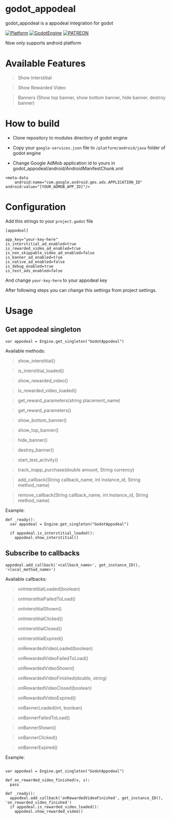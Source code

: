 # godot_appodeal

godot_appodeal is a appodeal integration for godot

[![Platform](https://img.shields.io/badge/Platform-Android-green.svg)](https://github.com/FrogSquare/GodotFireBase)
[![GodotEngine](https://img.shields.io/badge/Godot%20Engine-3.1-blue.svg)](https://github.com/godotengine/godot)
[![PATREON](https://img.shields.io/badge/Patreon-support-yellow.svg)](https://www.patreon.com/dumbcatstudio)

Now only supports android platform

# Available Features
> Show Interstitial

> Show Rewarded Video

> Banners (Show top banner, show bottom banner, hide banner, destroy banner)


# How to build
* Clone repository to modules directory of godot engine
* Copy your `google-services.json` file to `/platform/android/java` folder of godot engine

* Change Google AdMob application id to yours in godot_appodeal/android/AndroidManifestChunk.xml

```
<meta-data
    android:name="com.google.android.gms.ads.APPLICATION_ID"
android:value="[YOUR_ADMOB_APP_ID]"/>
```

# Configuration
Add this strings to your `project.godot` file

```
[appodeal]

app_key="your-key-here"
is_interstitial_ad_enabled=true
is_rewarded_video_ad_enabled=true
is_non_skippable_video_ad_enabled=false
is_banner_ad_enabled=true
is_native_ad_enabled=false
is_debug_enabled=true
is_test_ads_enabled=false
```

And change `your-key-here` to your appodeal key

After following steps you can change this settings from project settings.

# Usage

## Get appodeal singleton

`var appodeal = Engine.get_singleton("GodotAppodeal")`

Available methods:

> show_interstitial()

> is_interstitial_loaded()

> show_rewarded_video()

> is_rewarded_video_loaded()

> get_reward_parameters(string placement_name)

> get_reward_parameters()

> show_bottom_banner()

> show_top_banner()

> hide_banner()

> destroy_banner()

> start_test_activity()

> track_inapp_purchase(double amount, String currency)

> add_callback(String callback_name, int instance_id, String method_name)

> remove_callback(String callback_name, int instance_id, String method_name)

Example:
```
def _ready():
  var appodeal = Engine.get_singleton("GodotAppodeal")

  if appodeal.is_interstitial_loaded():
    appodeal.show_interstitial()
```

## Subscribe to callbacks

`appodeal.add_callback('<callback_name>', get_instance_ID(), '<local_method_name>')`

Available callbacks:
> onInterstitialLoaded(boolean)

> onInterstitialFailedToLoad()

> onInterstitialShown()

> onInterstitialClicked()

> onInterstitialClosed()

> onInterstitialExpired()

> onRewardedVideoLoaded(boolean)

> onRewardedVideoFailedToLoad()

> onRewardedVideoShown()

> onRewardedVideoFinished(double, string)

> onRewardedVideoClosed(boolean)

> onRewardedVideoExpired()

> onBannerLoaded(int, boolean)

> onBannerFailedToLoad()

> onBannerShown()

> onBannerClicked()

> onBannerExpired()


Example:
```

var appodeal = Engine.get_singleton("GodotAppodeal")

def on_rewarded_video_finished(v, s):
  pass

def _ready():
  appodeal.add_callback('onRewardedVideoFinished', get_instance_ID(), 'on_rewarded_video_finished')
  if appodeal.is_rewarded_video_loaded():
    appodeal.show_rewarded_video()
```
  

